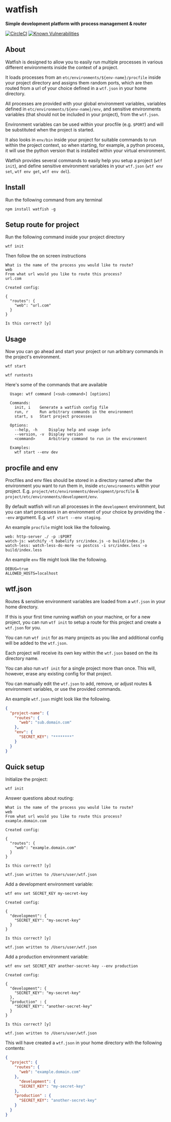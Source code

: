 # watfish

**Simple development platform with process management & router**

[![CircleCI](https://circleci.com/gh/JakeSidSmith/watfish/tree/master.svg?style=svg)](https://circleci.com/gh/JakeSidSmith/watfish/tree/master) [![Known Vulnerabilities](https://snyk.io/test/github/jakesidsmith/watfish/badge.svg)](https://snyk.io/test/github/jakesidsmith/watfish)

## About

Watfish is designed to allow you to easily run multiple processes in various different environments inside the context of a project.

It loads processes from an `etc/environments/${env-name}/procfile` inside your project directory and assigns them random ports, which are then routed from a url of your choice defined in a `wtf.json` in your home directory.

All processes are provided with your global environment variables, variables defined in `etc/environments/${env-name}/env`, and sensitive environments variables (that should not be included in your project), from the `wtf.json`.

Environment variables can be used within your procfile (e.g. `$PORT`) and will be substituted when the project is started.

It also looks in `env/bin` inside your project for suitable commands to run within the project context, so when starting, for example, a python process, it will use the python version that is installed within your virtual environment.

Watfish provides several commands to easily help you setup a project (`wtf init`), and define sensitive environment variables in your `wtf.json` (`wtf env set`, `wtf env get`, `wtf env del`).

## Install

Run the following command from any terminal

```shell
npm install watfish -g
```

## Setup route for project

Run the following command inside your project directory

```shell
wtf init
```

Then follow the on screen instructions

```shell
What is the name of the process you would like to route?
web
From what url would you like to route this process?
url.com

Created config:

{
  "routes": {
    "web": "url.com"
  }
}

Is this correct? [y]
```

## Usage

Now you can go ahead and start your project or run arbitrary commands in the project's environment.

```shell
wtf start
```

```shell
wtf runtests
```

Here's some of the commands that are available

```shell
  Usage: wtf command [<sub-command>] [options]

  Commands:
    init, i    Generate a watfish config file
    run, r     Run arbitrary commands in the environment
    start, s   Start project processes

  Options:
    --help, -h     Display help and usage info
    --version, -v  Display version
    <command>      Arbitrary command to run in the environment

  Examples:
    wtf start --env dev
```

## procfile and env

Procfiles and env files should be stored in a directory named after the environment you want to run them in, inside `etc/environments` within your project. E.g. `project/etc/environments/development/procfile` & `project/etc/environments/development/env`.

By default watfish will run all processes in the `development` environment, but you can start processes in an environment of your choice by providing the `--env` argument. E.g. `wtf start --env staging`.

An example `procfile` might look like the following.

```
web: http-server ./ -p :$PORT
watch-js: watchify -t babelify src/index.js -o build/index.js
watch-less: watch-less-do-more -u postcss -i src/index.less -o build/index.less
```

An example `env` file might look like the following.

```
DEBUG=true
ALLOWED_HOSTS=localhost
```

## wtf.json

Routes & sensitive environment variables are loaded from a `wtf.json` in your home directory.

If this is your first time running watfish on your machine, or for a new project, you can run `wtf init` to setup a route for this project and create a `wtf.json` for you.

You can run `wtf init` for as many projects as you like and additional config will be added to the `wtf.json`.

Each project will receive its own key within the `wtf.json` based on the its directory name.

You can also run `wtf init` for a single project more than once. This will, however, erase any existing config for that project.

You can manually edit the `wtf.json` to add, remove, or adjust routes & environment variables, or use the provided commands.

An example `wtf.json` might look like the following.

```json
{
  "project-name": {
    "routes": {
      "web": "sub.domain.com"
    },
    "env": {
      "SECRET_KEY": "********"
    }
  }
}
```

## Quick setup

Initialize the project:

```shell
wtf init
```

Answer questions about routing:

```shell
What is the name of the process you would like to route?
web
From what url would you like to route this process?
example.domain.com

Created config:

{
  "routes": {
    "web": "example.domain.com"
  }
}

Is this correct? [y]

wtf.json written to /Users/user/wtf.json
```

Add a development environment variable:

```shell
wtf env set SECRET_KEY my-secret-key

Created config:

{
  "development": {
    "SECRET_KEY": "my-secret-key"
  }
}

Is this correct? [y]

wtf.json written to /Users/user/wtf.json
```

Add a production environment variable:

```shell
wtf env set SECRET_KEY another-secret-key --env production

Created config:

{
  "development": {
    "SECRET_KEY": "my-secret-key"
  },
  "production" : {
    "SECRET_KEY": "another-secret-key"
  }
}

Is this correct? [y]

wtf.json written to /Users/user/wtf.json
```

This will have created a `wtf.json` in your home directory with the following contents:

```json
{
  "project": {
    "routes": {
      "web": "example.domain.com"
    },
      "development": {
      "SECRET_KEY": "my-secret-key"
    },
    "production" : {
      "SECRET_KEY": "another-secret-key"
    }
  }
}
```
